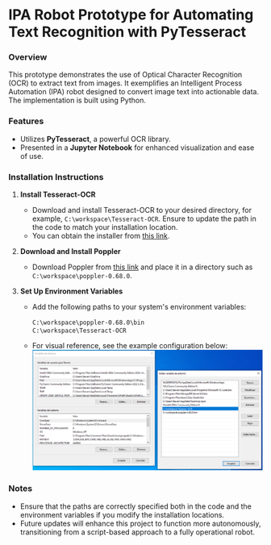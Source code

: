 # IPA Robot Prototype for Automating Text Recognition with PyTesseract

### Overview
This prototype demonstrates the use of Optical Character Recognition (OCR) to extract text from images. It exemplifies an Intelligent Process Automation (IPA) robot designed to convert image text into actionable data. The implementation is built using Python.

### Features
- Utilizes **PyTesseract**, a powerful OCR library.
- Presented in a **Jupyter Notebook** for enhanced visualization and ease of use.

### Installation Instructions

1. **Install Tesseract-OCR**
   - Download and install Tesseract-OCR to your desired directory, for example, `C:\workspace\Tesseract-OCR`. Ensure to update the path in the code to match your installation location.
   - You can obtain the installer from [this link](https://drive.google.com/drive/folders/1cesHeiA867zEnkhjrf6mMbMsl3_r9FSl).

2. **Download and Install Poppler**
   - Download Poppler from [this link](https://drive.google.com/drive/folders/1cesHeiA867zEnkhjrf6mMbMsl3_r9FSl) and place it in a directory such as `C:\workspace\poppler-0.68.0`.

3. **Set Up Environment Variables**
   - Add the following paths to your system's environment variables:
     ```
     C:\workspace\poppler-0.68.0\bin
     C:\workspace\Tesseract-OCR
     ```
   - For visual reference, see the example configuration below:
     ![Environment Variables Setup](./config/environment.png)

### Notes
- Ensure that the paths are correctly specified both in the code and the environment variables if you modify the installation locations.
- Future updates will enhance this project to function more autonomously, transitioning from a script-based approach to a fully operational robot.


